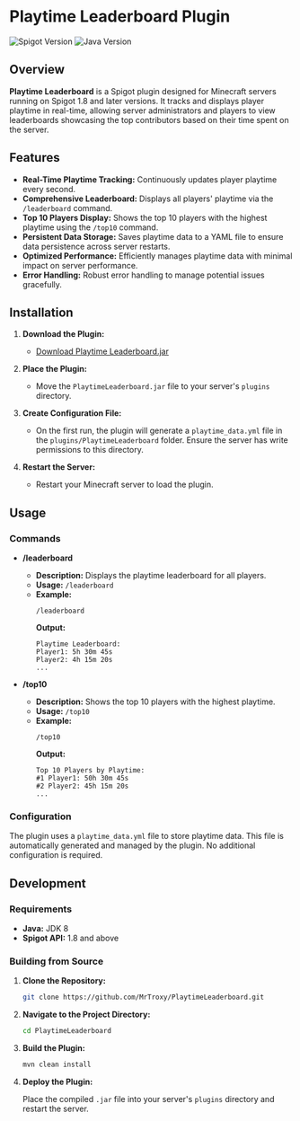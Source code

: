 # Playtime Leaderboard Plugin

![Spigot Version](https://img.shields.io/badge/Spigot-1.8%2B-blue)
![Java Version](https://img.shields.io/badge/Java-8%2B-green)

## Overview

**Playtime Leaderboard** is a Spigot plugin designed for Minecraft servers running on Spigot 1.8 and later versions. It tracks and displays player playtime in real-time, allowing server administrators and players to view leaderboards showcasing the top contributors based on their time spent on the server.

## Features

- **Real-Time Playtime Tracking:** Continuously updates player playtime every second.
- **Comprehensive Leaderboard:** Displays all players' playtime via the `/leaderboard` command.
- **Top 10 Players Display:** Shows the top 10 players with the highest playtime using the `/top10` command.
- **Persistent Data Storage:** Saves playtime data to a YAML file to ensure data persistence across server restarts.
- **Optimized Performance:** Efficiently manages playtime data with minimal impact on server performance.
- **Error Handling:** Robust error handling to manage potential issues gracefully.

## Installation

1. **Download the Plugin:**
   
   - [Download Playtime Leaderboard.jar](https://github.com/MrTroxy/PlaytimeLeaderboard/releases/download/1.0.0/PlaytimeLeaderboard-1.0.0.jar)

2. **Place the Plugin:**
   
   - Move the `PlaytimeLeaderboard.jar` file to your server's `plugins` directory.

3. **Create Configuration File:**
   
   - On the first run, the plugin will generate a `playtime_data.yml` file in the `plugins/PlaytimeLeaderboard` folder. Ensure the server has write permissions to this directory.

4. **Restart the Server:**
   
   - Restart your Minecraft server to load the plugin.

## Usage

### Commands

- **/leaderboard**
  
  - **Description:** Displays the playtime leaderboard for all players.
  - **Usage:** `/leaderboard`
  - **Example:**
    ```
    /leaderboard
    ```
    **Output:**
    ```
    Playtime Leaderboard:
    Player1: 5h 30m 45s
    Player2: 4h 15m 20s
    ...
    ```

- **/top10**
  
  - **Description:** Shows the top 10 players with the highest playtime.
  - **Usage:** `/top10`
  - **Example:**
    ```
    /top10
    ```
    **Output:**
    ```
    Top 10 Players by Playtime:
    #1 Player1: 50h 30m 45s
    #2 Player2: 45h 15m 20s
    ...
    ```

### Configuration

The plugin uses a `playtime_data.yml` file to store playtime data. This file is automatically generated and managed by the plugin. No additional configuration is required.

## Development

### Requirements

- **Java:** JDK 8
- **Spigot API:** 1.8 and above

### Building from Source

1. **Clone the Repository:**
   
   ```bash
   git clone https://github.com/MrTroxy/PlaytimeLeaderboard.git
   ```

2. **Navigate to the Project Directory:**

   ```bash
   cd PlaytimeLeaderboard
   ```

3. **Build the Plugin:**

   ```bash
   mvn clean install
   ```

4. **Deploy the Plugin:**

   Place the compiled ``.jar`` file into your server's ``plugins`` directory and restart the server.